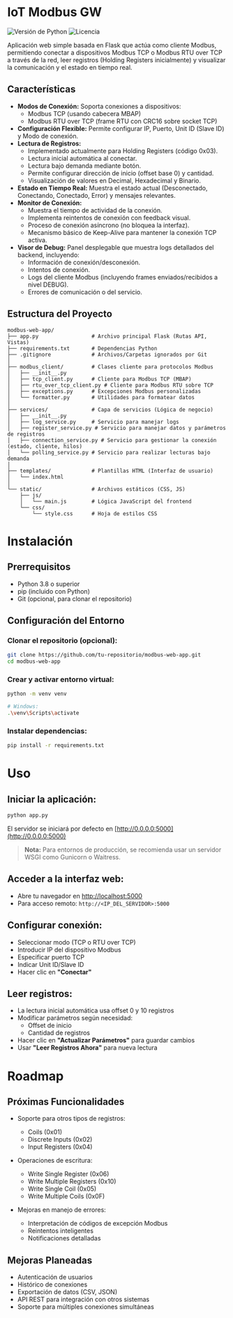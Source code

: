 # IoT Modbus GW

![Versión de Python](https://img.shields.io/badge/python-3.8-blue.svg)
![Licencia](https://img.shields.io/badge/license-BSD-green.svg)

Aplicación web simple basada en Flask que actúa como cliente Modbus, permitiendo conectar a dispositivos Modbus TCP o Modbus RTU over TCP a través de la red, leer registros (Holding Registers inicialmente) y visualizar la comunicación y el estado en tiempo real.

## Características

*   **Modos de Conexión:** Soporta conexiones a dispositivos:
    *   Modbus TCP (usando cabecera MBAP)
    *   Modbus RTU over TCP (frame RTU con CRC16 sobre socket TCP)
*   **Configuración Flexible:** Permite configurar IP, Puerto, Unit ID (Slave ID) y Modo de conexión.
*   **Lectura de Registros:**
    *   Implementado actualmente para Holding Registers (código 0x03).
    *   Lectura inicial automática al conectar.
    *   Lectura bajo demanda mediante botón.
    *   Permite configurar dirección de inicio (offset base 0) y cantidad.
    *   Visualización de valores en Decimal, Hexadecimal y Binario.
*   **Estado en Tiempo Real:** Muestra el estado actual (Desconectado, Conectando, Conectado, Error) y mensajes relevantes.
*   **Monitor de Conexión:**
    *   Muestra el tiempo de actividad de la conexión.
    *   Implementa reintentos de conexión con feedback visual.
    *   Proceso de conexión asíncrono (no bloquea la interfaz).
    *   Mecanismo básico de Keep-Alive para mantener la conexión TCP activa.
*   **Visor de Debug:** Panel desplegable que muestra logs detallados del backend, incluyendo:
    *   Información de conexión/desconexión.
    *   Intentos de conexión.
    *   Logs del cliente Modbus (incluyendo frames enviados/recibidos a nivel DEBUG).
    *   Errores de comunicación o del servicio.

## Estructura del Proyecto

```text
modbus-web-app/
├── app.py                 # Archivo principal Flask (Rutas API, Vistas)
├── requirements.txt       # Dependencias Python
├── .gitignore             # Archivos/Carpetas ignorados por Git
│
├── modbus_client/         # Clases cliente para protocolos Modbus
│   ├── __init__.py
│   ├── tcp_client.py      # Cliente para Modbus TCP (MBAP)
│   ├── rtu_over_tcp_client.py # Cliente para Modbus RTU sobre TCP
│   ├── exceptions.py      # Excepciones Modbus personalizadas
│   └── formatter.py       # Utilidades para formatear datos
│
├── services/              # Capa de servicios (Lógica de negocio)
│   ├── __init__.py
│   ├── log_service.py     # Servicio para manejar logs
│   ├── register_service.py # Servicio para manejar datos y parámetros de registros
│   ├── connection_service.py # Servicio para gestionar la conexión (estado, cliente, hilos)
│   └── polling_service.py # Servicio para realizar lecturas bajo demanda
│
├── templates/             # Plantillas HTML (Interfaz de usuario)
│   └── index.html
│
└── static/                # Archivos estáticos (CSS, JS)
    ├── js/
    │   └── main.js        # Lógica JavaScript del frontend
    └── css/
        └── style.css      # Hoja de estilos CSS
```
# Instalación

## Prerrequisitos

- Python 3.8 o superior
- pip (incluido con Python)
- Git (opcional, para clonar el repositorio)

## Configuración del Entorno

### Clonar el repositorio (opcional):
```bash
git clone https://github.com/tu-repositorio/modbus-web-app.git
cd modbus-web-app
```

### Crear y activar entorno virtual:
```bash
python -m venv venv

# Windows:
.\venv\Scripts\activate

```

### Instalar dependencias:
```bash
pip install -r requirements.txt
```

# Uso

## Iniciar la aplicación:
```bash
python app.py
```
El servidor se iniciará por defecto en [http://0.0.0.0:5000](http://0.0.0.0:5000)

> **Nota:** Para entornos de producción, se recomienda usar un servidor WSGI como Gunicorn o Waitress.

## Acceder a la interfaz web:

- Abre tu navegador en [http://localhost:5000](http://localhost:5000)
- Para acceso remoto: `http://<IP_DEL_SERVIDOR>:5000`

## Configurar conexión:

- Seleccionar modo (TCP o RTU over TCP)
- Introducir IP del dispositivo Modbus
- Especificar puerto TCP
- Indicar Unit ID/Slave ID
- Hacer clic en **"Conectar"**

## Leer registros:

- La lectura inicial automática usa offset 0 y 10 registros
- Modificar parámetros según necesidad:
  - Offset de inicio
  - Cantidad de registros
- Hacer clic en **"Actualizar Parámetros"** para guardar cambios
- Usar **"Leer Registros Ahora"** para nueva lectura

# Roadmap

## Próximas Funcionalidades

- Soporte para otros tipos de registros:
  - Coils (0x01)
  - Discrete Inputs (0x02)
  - Input Registers (0x04)

- Operaciones de escritura:
  - Write Single Register (0x06)
  - Write Multiple Registers (0x10)
  - Write Single Coil (0x05)
  - Write Multiple Coils (0x0F)

- Mejoras en manejo de errores:
  - Interpretación de códigos de excepción Modbus
  - Reintentos inteligentes
  - Notificaciones detalladas

## Mejoras Planeadas

- Autenticación de usuarios
- Histórico de conexiones
- Exportación de datos (CSV, JSON)
- API REST para integración con otros sistemas
- Soporte para múltiples conexiones simultáneas

